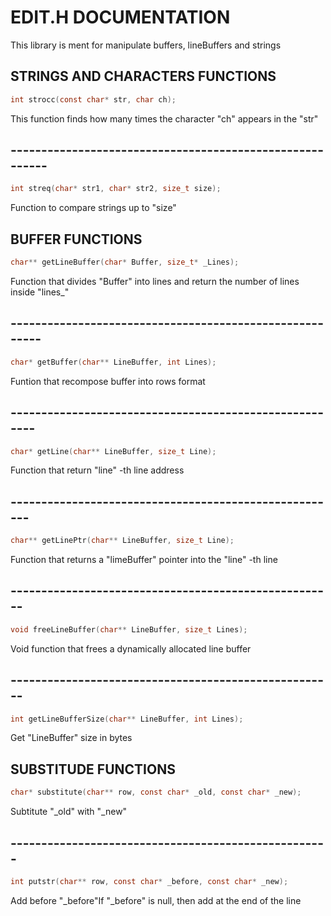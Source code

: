 # EDIT.H DOCUMENTATION 
This library is ment for manipulate buffers, lineBuffers and strings 

## STRINGS AND CHARACTERS FUNCTIONS 
``` C 
int strocc(const char* str, char ch);
``` 
 This function finds how many times the character "ch" appears in the "str" 

##  ---------------------------------------------------------

``` C 
int streq(char* str1, char* str2, size_t size);
``` 
 Function to compare strings up to "size"  

## BUFFER FUNCTIONS
``` C 
char** getLineBuffer(char* Buffer, size_t* _Lines);
``` 
Function that divides "Buffer" into lines and return the number of lines inside "lines_" 

## --------------------------------------------------------

``` C 
char* getBuffer(char** LineBuffer, int Lines);
``` 
Funtion that recompose buffer into rows format  
## -------------------------------------------------------

```C 
char* getLine(char** LineBuffer, size_t Line);
``` 
Function that return "line" -th line address  

## ------------------------------------------------------

```C 
char** getLinePtr(char** LineBuffer, size_t Line);
``` 
 Function that returns a "limeBuffer" pointer into the "line" -th line  

## -----------------------------------------------------

``` C 
void freeLineBuffer(char** LineBuffer, size_t Lines);
``` 

Void function that frees a dynamically allocated line buffer 

## -----------------------------------------------------

```C
int getLineBufferSize(char** LineBuffer, int Lines);
``` 

Get "LineBuffer" size in bytes 

## SUBSTITUDE FUNCTIONS

``` C 
char* substitute(char** row, const char* _old, const char* _new);
``` 

Subtitute "_old" with "_new" 

## ----------------------------------------------------

``` C 
int putstr(char** row, const char* _before, const char* _new);
``` 

Add before "_before"If "_before" is null, then add at the end of the line